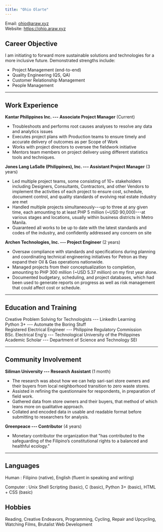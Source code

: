 ```yaml
---
title: "Ohio Olarte"
---
```


Email: ohio@araw.xyz  
Website: https://ohio.araw.xyz  

## Career Objective

I am initiating to forward more sustainable solutions and technologies
for a more inclusive future.
Demonstrated strengths include:

- Project Management (end-to-end)
- Quality Engineering (QS, QA)
- Customer Relationship Management
- People Management

---

## Work Experience

**Kantar Philippines Inc. --- Associate Project Manager** (Current)

- Troubleshoots and performs root causes analyses to resolve any data and analytics issues
- Executes project plans with Production teams to ensure timely and accurate delivery of outcomes as per Scope of Work
- Works with project directors to oversee the fieldwork initiative
- Mentors team members on project delivery using different statistics tools and
  techniques.

**Jones Lang LaSalle (Philippines), Inc. --- Assistant Project Manager** (3 years)

- Led multiple project teams, some consisting of 10+ stakeholders including Designers, Consultants, Contractors, and other Vendors
to implement the activities of each project to ensure
cost, schedule, document control, and quality standards of evolving real estate industry are met
- Handled multiple projects simultaneously---up to three at any given time,
  each amounting to at least PHP 5 million (~USD 90,000)---at various stages and
  locations, usually within business districts in Metro Manila.
- Guaranteed all works to be up to date with the latest standards and codes of the industry,
and confidently addressed any concern on site

**Archen Technologies, Inc. --- Project Engineer** (2 years)

- Oversaw compliance with standards and specifications during planning and coordinating technical engineering initiatives for
  Petron as they expand their Oil & Gas operations nationwide.
- Managed projects from their conceptualization to completion, amounting to
PHP 300 million (~USD 5.37 million) on my first year alone.
- Documented budgetary, scheduling, and project databases, which had been used
  to generate reports on progress as well as risk management that could affect
  cost or schedule.

---

## Education and Training

Creative Problem Solving for Technologists --- LinkedIn Learning  
Python 3+ --- Automate the Boring Stuff  
Registered Electrical Engineer --- Philippine Regulatory Commission  
BSc. Electrical Eng'g --- Technological University of the Philippines  
Academic Scholar --- Department of Science and Technology SEI  

---

## Community Involvement

**Siliman University --- Research Assistant** (1 month)
- The research was about how we can help sari-sari store owners
and their buyers from local neighborhood
transition to zero waste stores.
- Assisted in refining the questionnaire for respondents,
in preparation of field work.
- Gathered data from store owners and their buyers,
that method of which leans more on qualitative approach.
- Collated and encoded data in usable and readable format
before submitting to researchers for analysis.

**Greenpeace --- Contributor** (4 years)
- Monetary contributor the organization that "has contributed to the safeguarding of the Filipino’s constitutional rights to a balanced and healthful ecology."

---

## Languages
Human
: Filipino (native), English (fluent in speaking and writing)  

Computer
: Unix Shell Scripting (basic), C (basic), Python 3+ (basic), HTML + CSS (basic)

## Hobbies
Reading, Creative Endeavors, Programming, Cycling, Repair and Upcycling,
Watching Films, Brutalist Web Development
